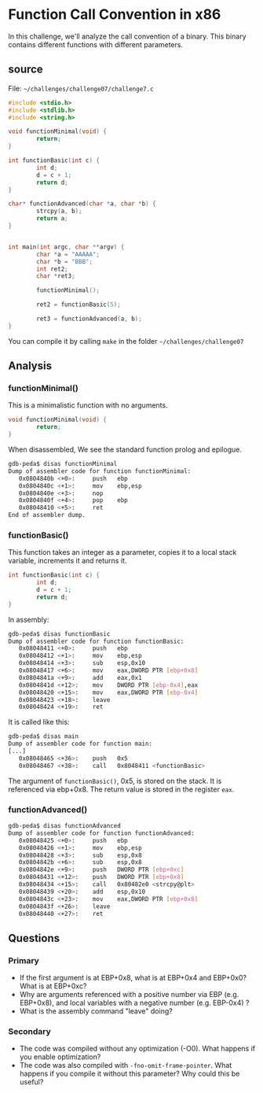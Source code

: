 # Function Call Convention in x86

In this challenge, we'll analyze the call convention of a binary. This binary
contains different functions with different parameters.

## source

File: `~/challenges/challenge07/challenge7.c`
```c
#include <stdio.h>
#include <stdlib.h>
#include <string.h>

void functionMinimal(void) {
        return;
}

int functionBasic(int c) {
        int d;
        d = c + 1;
        return d;
}

char* functionAdvanced(char *a, char *b) {
        strcpy(a, b);
        return a;
}


int main(int argc, char **argv) {
        char *a = "AAAAA";
        char *b = "BBB";
        int ret2;
        char *ret3;

        functionMinimal();

        ret2 = functionBasic(5);

        ret3 = functionAdvanced(a, b);
}
```

You can compile it by calling `make` in the folder `~/challenges/challenge07`


## Analysis

### functionMinimal()

This is a minimalistic function with no arguments.

```c
void functionMinimal(void) {
        return;
}
```

When disassembled, We see the standard function prolog and epilogue.

```sh
gdb-peda$ disas functionMinimal
Dump of assembler code for function functionMinimal:
   0x0804840b <+0>:     push   ebp
   0x0804840c <+1>:     mov    ebp,esp
   0x0804840e <+3>:     nop
   0x0804840f <+4>:     pop    ebp
   0x08048410 <+5>:     ret
End of assembler dump.
```

### functionBasic()

This function takes an integer as a parameter, copies it to a local stack
variable, increments it and returns it.

```c
int functionBasic(int c) {
        int d;
        d = c + 1;
        return d;
}
```

In assembly:

```sh
gdb-peda$ disas functionBasic
Dump of assembler code for function functionBasic:
   0x08048411 <+0>:     push   ebp
   0x08048412 <+1>:     mov    ebp,esp
   0x08048414 <+3>:     sub    esp,0x10
   0x08048417 <+6>:     mov    eax,DWORD PTR [ebp+0x8]
   0x0804841a <+9>:     add    eax,0x1
   0x0804841d <+12>:    mov    DWORD PTR [ebp-0x4],eax
   0x08048420 <+15>:    mov    eax,DWORD PTR [ebp-0x4]
   0x08048423 <+18>:    leave
   0x08048424 <+19>:    ret
```

It is called like this:
```sh
gdb-peda$ disas main
Dump of assembler code for function main:
[...]
   0x08048465 <+36>:    push   0x5
   0x08048467 <+38>:    call   0x8048411 <functionBasic>
```

The argument of `functionBasic()`, 0x5, is stored on the stack. It is referenced
via ebp+0x8. The return value is stored in the register `eax`.


### functionAdvanced()

```sh
gdb-peda$ disas functionAdvanced
Dump of assembler code for function functionAdvanced:
   0x08048425 <+0>:     push   ebp
   0x08048426 <+1>:     mov    ebp,esp
   0x08048428 <+3>:     sub    esp,0x8
   0x0804842b <+6>:     sub    esp,0x8
   0x0804842e <+9>:     push   DWORD PTR [ebp+0xc]
   0x08048431 <+12>:    push   DWORD PTR [ebp+0x8]
   0x08048434 <+15>:    call   0x80482e0 <strcpy@plt>
   0x08048439 <+20>:    add    esp,0x10
   0x0804843c <+23>:    mov    eax,DWORD PTR [ebp+0x8]
   0x0804843f <+26>:    leave
   0x08048440 <+27>:    ret
```


## Questions

### Primary

* If the first argument is at EBP+0x8, what is at EBP+0x4 and EBP+0x0? What is at EBP+0xc?
* Why are arguments referenced with a positive number via EBP (e.g. EBP+0x8), and local variables with a negative number (e.g. EBP-0x4) ?
* What is the assembly command "leave" doing?

### Secondary

* The code was compiled without any optimization (-O0). What happens if you enable optimization?
* The code was also compiled with `-fno-omit-frame-pointer`. What happens if you compile it without this parameter? Why could this be useful?
